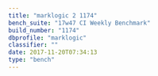 ```yaml
---
title: "marklogic 2 1174"
bench_suite: "17w47 CI Weekly Benchmark"
build_number: "1174"
dbprofile: "marklogic"
classifier: ""
date: 2017-11-20T07:34:13
type: "bench"
---
```

